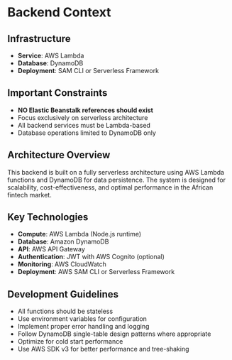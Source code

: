 # Backend Context

## Infrastructure
- **Service**: AWS Lambda
- **Database**: DynamoDB
- **Deployment**: SAM CLI or Serverless Framework

## Important Constraints
- **NO Elastic Beanstalk references should exist**
- Focus exclusively on serverless architecture
- All backend services must be Lambda-based
- Database operations limited to DynamoDB only

## Architecture Overview
This backend is built on a fully serverless architecture using AWS Lambda functions and DynamoDB for data persistence. The system is designed for scalability, cost-effectiveness, and optimal performance in the African fintech market.

## Key Technologies
- **Compute**: AWS Lambda (Node.js runtime)
- **Database**: Amazon DynamoDB
- **API**: AWS API Gateway
- **Authentication**: JWT with AWS Cognito (optional)
- **Monitoring**: AWS CloudWatch
- **Deployment**: AWS SAM CLI or Serverless Framework

## Development Guidelines
- All functions should be stateless
- Use environment variables for configuration
- Implement proper error handling and logging
- Follow DynamoDB single-table design patterns where appropriate
- Optimize for cold start performance
- Use AWS SDK v3 for better performance and tree-shaking
